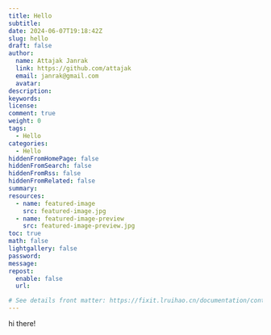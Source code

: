 ```yaml
---
title: Hello
subtitle:
date: 2024-06-07T19:18:42Z
slug: hello
draft: false
author:
  name: Attajak Janrak
  link: https://github.com/attajak
  email: janrak@gmail.com
  avatar:
description:
keywords:
license:
comment: true
weight: 0
tags:
  - Hello
categories:
  - Hello
hiddenFromHomePage: false
hiddenFromSearch: false
hiddenFromRss: false
hiddenFromRelated: false
summary:
resources:
  - name: featured-image
    src: featured-image.jpg
  - name: featured-image-preview
    src: featured-image-preview.jpg
toc: true
math: false
lightgallery: false
password:
message:
repost:
  enable: false
  url:

# See details front matter: https://fixit.lruihao.cn/documentation/content-management/introduction/#front-matter
---
```


hi there!

